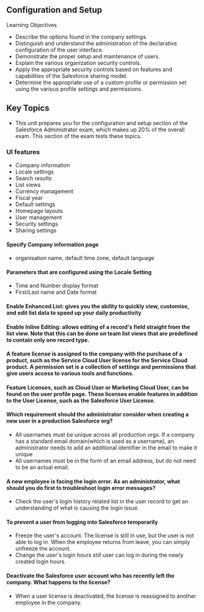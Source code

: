 ## Configuration and Setup
Learning Objectives
- Describe the options found in the company settings.
- Distinguish and understand the administration of the declarative configuration of the user interface.
- Demonstrate the proper setup and maintenance of users.
- Explain the various organization security controls.
- Apply the appropriate security controls based on features and capabilities of the Salesforce sharing model.
- Determine the appropriate use of a custom profile or permission set using the various profile settings and permissions.

## Key Topics
- This unit prepares you for the configuration and setup section of the Salesforce Administrator exam, which makes up 20% of the overall exam. This section of the exam tests these topics.

### UI features
- Company information
- Locale settings
- Search results
- List views
- Currency management
- Fiscal year
- Default settings
- Homepage layouts
- User management
- Security settings
- Sharing settings



#### Specify Company information page 
- organisation name, default time zone, default language



#### Parameters that are configured using the Locale Setting
- Time and Number display format 
- First/Last name and Date format


#### Enable Enhanced List: gives you the ability to quickly view, customise, and edit list data to speed up your daily productivity


#### Enable Inline Editing: allows editing of a record\'s field straight from the list view. Note that this can be done on team list views that are predefined to contain only one record type.


#### A feature license is assigned to the company with the purchase of a product, such as the Service Cloud User license for the Service Cloud product. A permission set is a collection of settings and permissions that give users access to various tools and functions.


#### Feature Licenses, such as Cloud User or Marketing Cloud User, can be found on the user profile page. These licenses enable features in addition to the User License, such as the Salesforce User License.


#### Which requirement should the administrator consider when creating a new user in a production Salesforce org?
- All usernames must be unique across all production orgs. If a company has a standard email domain(which is used as a username), an administrator needs to add an additional identifier in the email to make it unique
- All usernames must be in the form of an email address, but do not need to be an actual email.


#### A new employee is facing the login error. As an administrator, what should you do first to troubleshoot login error messages?
- Check the user's login history related list in the user record to get an understanding of what is causing the login issue.


#### To prevent a user from logging into Salesforce temporarily 
- Freeze the user's account. The license is still in use, but the user is not able to log in. When the employee returns from leave, you can simply unfreeze the account.
- Change the user's login hours still user can log in during the newly created login hours.


#### Deactivate the Salesforce user account who has recently left the company. What happens to the license?
- When a user license is deactivated, the license is reassigned to another employee in the company.
